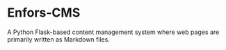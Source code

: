 # Enfors-CMS
A Python Flask-based content management system where web pages are primarily written as Markdown files.

